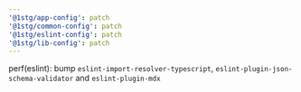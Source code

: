 ```yaml
---
'@1stg/app-config': patch
'@1stg/common-config': patch
'@1stg/eslint-config': patch
'@1stg/lib-config': patch
---
```


perf(eslint): bump `eslint-import-resolver-typescript`, `eslint-plugin-json-schema-validator` and `eslint-plugin-mdx`
